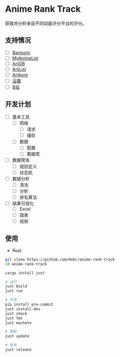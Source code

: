 # Anime Rank Track

获取并分析来自不同动画评分平台的评分。

## 支持情况

- [ ] [Bangumi](https://bgm.tv/)
- [ ] [MyAnimeList](https://myanimelist.net/)
- [ ] [AniDB](https://anidb.net)
- [ ] [AniList](https://anilist.co/)
- [ ] [Anikore](https://www.anikore.jp)
- [ ] [豆瓣](https://movie.douban.com/)
- [ ] [B站](https://www.bilibili.com/)

## 开发计划

- [ ] 基本工具
  - [ ] 网络
    - [ ] 请求
    - [ ] 缓存
  - [ ] 数据
    - [ ] 配置
    - [ ] 数据库

- [ ] 数据爬虫
  - [ ] 规则定义
  - [ ] 状态机

- [ ] 数据分析
  - [ ] 清洗
  - [ ] 分析
  - [ ] 排名算法

- [ ] 结果可视化
  - [ ] Excel
  - [ ] 图表
  - [ ] 视频

## 使用

- Rust

```bash
git clone https://github.com/Hobr/anime-rank-track
cd anime-rank-track

cargo install just

# 运行
just build
just run

# 开发
pip install pre-commit
just install-dev
just check
just fmt
just machete

# 更新
just update

# 发布
just release
```
